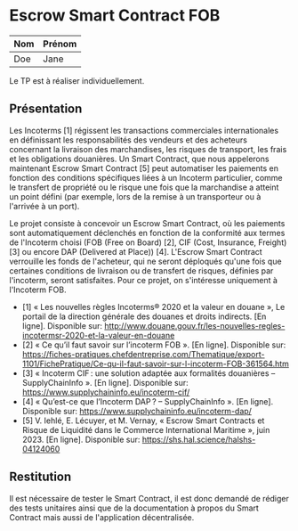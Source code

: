 # Escrow Smart Contract FOB

|   Nom   | Prénom |
|---------|--------|
|   Doe   |  Jane  |

Le TP est à réaliser individuellement.

## Présentation

Les Incoterms [1] régissent les transactions commerciales internationales en définissant les responsabilités des vendeurs et des acheteurs concernant la livraison des marchandises, les risques de transport, les frais et les obligations douanières. Un Smart Contract, que nous appelerons maintenant Escrow Smart Contract [5] peut automatiser les paiements en fonction des conditions spécifiques liées à un Incoterm particulier, comme le transfert de propriété ou le risque une fois que la marchandise a atteint un point défini (par exemple, lors de la remise à un transporteur ou à l'arrivée à un port).

Le projet consiste à concevoir un Escrow Smart Contract, où les paiements sont automatiquement déclenchés en fonction de la conformité aux termes de l'Incoterm choisi (FOB (Free on Board) [2], CIF (Cost, Insurance, Freight) [3] ou encore DAP (Delivered at Place)) [4]. L'Escrow Smart Contract verrouille les fonds de l'acheteur, qui ne seront déploqués qu'une fois que certaines conditions de livraison ou de transfert de risques, définies par l'incoterm, seront satisfaites. Pour ce projet, on s'intéresse uniquement à l'Incoterm FOB.

- [1] « Les nouvelles règles Incoterms® 2020 et la valeur en douane », Le portail de la direction générale des douanes et droits indirects. [En ligne]. Disponible sur: http://www.douane.gouv.fr/les-nouvelles-regles-incotermsr-2020-et-la-valeur-en-douane
- [2] « Ce qu’il faut savoir sur l’incoterm FOB ». [En ligne]. Disponible sur: https://fiches-pratiques.chefdentreprise.com/Thematique/export-1101/FichePratique/Ce-qu-il-faut-savoir-sur-l-incoterm-FOB-361564.htm
- [3] « Incoterm CIF : une solution adaptée aux formalités douanières – SupplyChainInfo ». [En ligne]. Disponible sur: https://www.supplychaininfo.eu/incoterm-cif/
- [4] « Qu’est-ce que l’Incoterm DAP ? – SupplyChainInfo ». [En ligne]. Disponible sur: https://www.supplychaininfo.eu/incoterm-dap/
- [5] V. Iehlé, E. Lécuyer, et M. Vernay, « Escrow Smart Contracts et Risque de Liquidité dans le Commerce International Maritime », juin 2023. [En ligne]. Disponible sur: https://shs.hal.science/halshs-04124060

## Restitution

Il est nécessaire de tester le Smart Contract, il est donc demandé de rédiger des tests unitaires ainsi que de la documentation à propos du Smart Contract mais aussi de l'application décentralisée.
